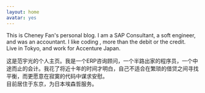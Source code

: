 ```yaml
---
layout: home
avatar: yes
---
```


This is Cheney Fan's personal blog. I am a SAP Consultant, a soft engineer, and was an accountant. I like coding , more than the debit or the credit.<br/>
Live in Tokyo, and work for Accenture Japan.

这是范宇光的个人主页。我是一个ERP咨询顾问，一个半路出家的程序员，一个中途而止的会计。我花了将近十年的时间才明白，自己不适合在繁琐的借贷之间寻找平衡，而更愿意在寂寞的代码中谋求安慰。
<br>
目前居住于东京，为日本埃森哲服务。<br>